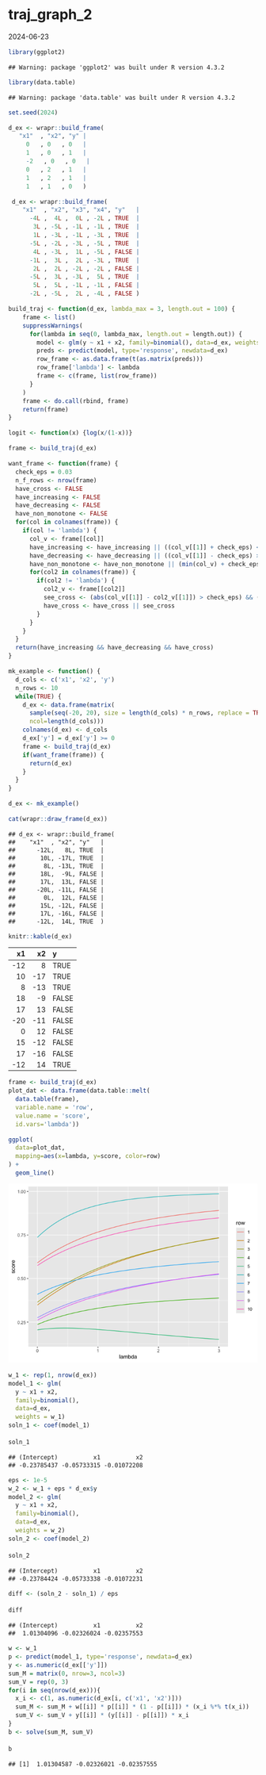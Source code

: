 traj_graph_2
================
2024-06-23

``` r
library(ggplot2)
```

    ## Warning: package 'ggplot2' was built under R version 4.3.2

``` r
library(data.table)
```

    ## Warning: package 'data.table' was built under R version 4.3.2

``` r
set.seed(2024)
```

``` r
d_ex <- wrapr::build_frame(
   "x1"  , "x2", "y" |
     0   , 0   , 0   |
     1   , 0   , 1   |
     -2   , 0   , 0   |
     0   , 2   , 1   |
     1   , 2   , 1   |
     1   , 1   , 0   )
```

``` r
 d_ex <- wrapr::build_frame(
    "x1"  , "x2", "x3", "x4", "y"   |
      -4L ,  4L ,  0L , -2L , TRUE  |
       3L , -5L , -1L , -1L , TRUE  |
       1L , -3L , -1L , -3L , TRUE  |
      -5L , -2L , -3L , -5L , TRUE  |
       4L , -3L ,  1L , -5L , FALSE |
      -1L ,  3L ,  2L , -3L , TRUE  |
       2L ,  2L , -2L , -2L , FALSE |
      -5L ,  3L , -3L ,  5L , TRUE  |
       5L ,  5L , -1L , -1L , FALSE |
      -2L , -5L ,  2L , -4L , FALSE )
```

``` r
build_traj <- function(d_ex, lambda_max = 3, length.out = 100) {
    frame <- list()
    suppressWarnings(
      for(lambda in seq(0, lambda_max, length.out = length.out)) {
        model <- glm(y ~ x1 + x2, family=binomial(), data=d_ex, weights = 1 + lambda * d_ex$y)
        preds <- predict(model, type='response', newdata=d_ex)
        row_frame <- as.data.frame(t(as.matrix(preds)))
        row_frame['lambda'] <- lambda
        frame <- c(frame, list(row_frame))
      }
    )
    frame <- do.call(rbind, frame)
    return(frame)
}
```

``` r
logit <- function(x) {log(x/(1-x))}
```

``` r
frame <- build_traj(d_ex)
```

``` r
want_frame <- function(frame) {
  check_eps = 0.03
  n_f_rows <- nrow(frame)
  have_cross <- FALSE
  have_increasing <- FALSE
  have_decreasing <- FALSE
  have_non_monotone <- FALSE
  for(col in colnames(frame)) {
    if(col != 'lambda') {
      col_v <- frame[[col]]
      have_increasing <- have_increasing || ((col_v[[1]] + check_eps) < col_v[[n_f_rows]])
      have_decreasing <- have_decreasing || ((col_v[[1]] - check_eps) > col_v[[n_f_rows]])
      have_non_monotone <- have_non_monotone || (min(col_v) + check_eps < min(col_v[[1]], col_v[[n_f_rows]])) || (max(col_v) - check_eps > max(col_v[[1]], col_v[[n_f_rows]])) 
      for(col2 in colnames(frame)) {
        if(col2 != 'lambda') {
          col2_v <- frame[[col2]]
          see_cross <- (abs(col_v[[1]] - col2_v[[1]]) > check_eps) && (abs(col_v[[n_f_rows]] - col2_v[[n_f_rows]]) > check_eps) && (col_v[[n_f_rows]] != col2_v[[n_f_rows]]) && ((col_v[[1]] > col2_v[[1]]) != (col_v[[n_f_rows]] > col2_v[[n_f_rows]]))
          have_cross <- have_cross || see_cross
        }
      }
    }
  }
  return(have_increasing && have_decreasing && have_cross)
}
```

``` r
mk_example <- function() {
  d_cols <- c('x1', 'x2', 'y')
  n_rows <- 10
  while(TRUE) {
    d_ex <- data.frame(matrix(
      sample(seq(-20, 20), size = length(d_cols) * n_rows, replace = TRUE),
      ncol=length(d_cols)))
    colnames(d_ex) <- d_cols
    d_ex['y'] = d_ex['y'] >= 0
    frame <- build_traj(d_ex)
    if(want_frame(frame)) {
      return(d_ex)
    }
  }
}
```

``` r
d_ex <- mk_example()
```

``` r
cat(wrapr::draw_frame(d_ex))
```

    ## d_ex <- wrapr::build_frame(
    ##    "x1"  , "x2", "y"   |
    ##      -12L,   8L, TRUE  |
    ##       10L, -17L, TRUE  |
    ##        8L, -13L, TRUE  |
    ##       18L,  -9L, FALSE |
    ##       17L,  13L, FALSE |
    ##      -20L, -11L, FALSE |
    ##        0L,  12L, FALSE |
    ##       15L, -12L, FALSE |
    ##       17L, -16L, FALSE |
    ##      -12L,  14L, TRUE  )

``` r
knitr::kable(d_ex)
```

|  x1 |  x2 | y     |
|----:|----:|:------|
| -12 |   8 | TRUE  |
|  10 | -17 | TRUE  |
|   8 | -13 | TRUE  |
|  18 |  -9 | FALSE |
|  17 |  13 | FALSE |
| -20 | -11 | FALSE |
|   0 |  12 | FALSE |
|  15 | -12 | FALSE |
|  17 | -16 | FALSE |
| -12 |  14 | TRUE  |

``` r
frame <- build_traj(d_ex)
plot_dat <- data.frame(data.table::melt(
  data.table(frame), 
  variable.name = 'row',
  value.name = 'score',
  id.vars='lambda'))
```

``` r
ggplot(
  data=plot_dat,
  mapping=aes(x=lambda, y=score, color=row)
) +
  geom_line()
```

![](traj_graph_2_files/figure-gfm/unnamed-chunk-13-1.png)<!-- -->

``` r
w_1 <- rep(1, nrow(d_ex))
model_1 <- glm(
  y ~ x1 + x2, 
  family=binomial(), 
  data=d_ex, 
  weights = w_1)
soln_1 <- coef(model_1)

soln_1
```

    ## (Intercept)          x1          x2 
    ## -0.23785437 -0.05733315 -0.01072208

``` r
eps <- 1e-5
w_2 <- w_1 + eps * d_ex$y
model_2 <- glm(
  y ~ x1 + x2, 
  family=binomial(), 
  data=d_ex, 
  weights = w_2)
soln_2 <- coef(model_2)

soln_2
```

    ## (Intercept)          x1          x2 
    ## -0.23784424 -0.05733338 -0.01072231

``` r
diff <- (soln_2 - soln_1) / eps

diff
```

    ## (Intercept)          x1          x2 
    ##  1.01304096 -0.02326024 -0.02357553

``` r
w <- w_1
p <- predict(model_1, type='response', newdata=d_ex)
y <- as.numeric(d_ex[['y']])
sum_M = matrix(0, nrow=3, ncol=3)
sum_V = rep(0, 3)
for(i in seq(nrow(d_ex))){
  x_i <- c(1, as.numeric(d_ex[i, c('x1', 'x2')]))
  sum_M <- sum_M + w[[i]] * p[[i]] * (1 - p[[i]]) * (x_i %*% t(x_i))
  sum_V <- sum_V + y[[i]] * (y[[i]] - p[[i]]) * x_i
}
b <- solve(sum_M, sum_V)

b
```

    ## [1]  1.01304587 -0.02326021 -0.02357555
